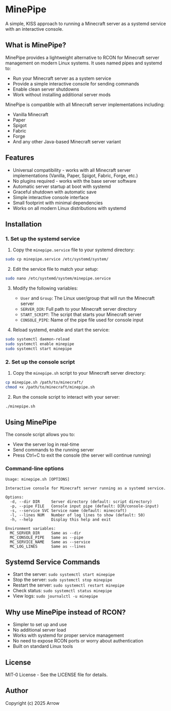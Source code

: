 # MinePipe

A simple, KISS approach to running a Minecraft server as a systemd service with an interactive console.

## What is MinePipe?

MinePipe provides a lightweight alternative to RCON for Minecraft server management on modern Linux systems. It uses named pipes and systemd to:

- Run your Minecraft server as a system service
- Provide a simple interactive console for sending commands
- Enable clean server shutdowns
- Work without installing additional server mods

MinePipe is compatible with all Minecraft server implementations including:
- Vanilla Minecraft
- Paper
- Spigot
- Fabric
- Forge
- And any other Java-based Minecraft server variant

## Features

- Universal compatibility - works with all Minecraft server implementations (Vanilla, Paper, Spigot, Fabric, Forge, etc.)
- No plugins required - works with the base server software
- Automatic server startup at boot with systemd
- Graceful shutdown with automatic save
- Simple interactive console interface
- Small footprint with minimal dependencies
- Works on all modern Linux distributions with systemd

## Installation

### 1. Set up the systemd service

1. Copy the `minepipe.service` file to your systemd directory:

```bash
sudo cp minepipe.service /etc/systemd/system/
```

2. Edit the service file to match your setup:

```bash
sudo nano /etc/systemd/system/minepipe.service
```

3. Modify the following variables:
   - `User` and `Group`: The Linux user/group that will run the Minecraft server
   - `SERVER_DIR`: Full path to your Minecraft server directory
   - `START_SCRIPT`: The script that starts your Minecraft server
   - `CONSOLE_PIPE`: Name of the pipe file used for console input

4. Reload systemd, enable and start the service:

```bash
sudo systemctl daemon-reload
sudo systemctl enable minepipe
sudo systemctl start minepipe
```

### 2. Set up the console script

1. Copy the `minepipe.sh` script to your Minecraft server directory:

```bash
cp minepipe.sh /path/to/minecraft/
chmod +x /path/to/minecraft/minepipe.sh
```

2. Run the console script to interact with your server:

```bash
./minepipe.sh
```

## Using MinePipe

The console script allows you to:

- View the server log in real-time
- Send commands to the running server
- Press Ctrl+C to exit the console (the server will continue running)

### Command-line options

```
Usage: minepipe.sh [OPTIONS]

Interactive console for Minecraft server running as a systemd service.

Options:
  -d, --dir DIR     Server directory (default: script directory)
  -p, --pipe FILE   Console input pipe (default: DIR/console-input)
  -s, --service SVC Service name (default: minecraft)
  -l, --lines NUM   Number of log lines to show (default: 50)
  -h, --help        Display this help and exit

Environment variables:
  MC_SERVER_DIR     Same as --dir
  MC_CONSOLE_PIPE   Same as --pipe
  MC_SERVICE_NAME   Same as --service
  MC_LOG_LINES      Same as --lines
```

## Systemd Service Commands

- Start the server: `sudo systemctl start minepipe`
- Stop the server: `sudo systemctl stop minepipe`
- Restart the server: `sudo systemctl restart minepipe`
- Check status: `sudo systemctl status minepipe`
- View logs: `sudo journalctl -u minepipe`

## Why use MinePipe instead of RCON?

- Simpler to set up and use
- No additional server load
- Works with systemd for proper service management
- No need to expose RCON ports or worry about authentication
- Built on standard Linux tools

## License

MIT-0 License - See the LICENSE file for details.

## Author

Copyright (c) 2025 Arrow
